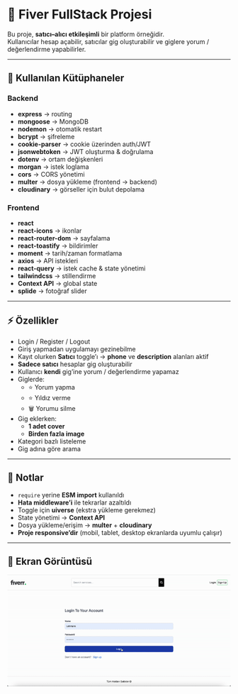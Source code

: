 # 🎯 Fiver FullStack Projesi

Bu proje, **satıcı–alıcı etkileşimli** bir platform örneğidir.  
Kullanıcılar hesap açabilir, satıcılar gig oluşturabilir ve giglere yorum / değerlendirme yapabilirler.

---

## 🚀 Kullanılan Kütüphaneler

### Backend

- **express** → routing
- **mongoose** → MongoDB
- **nodemon** → otomatik restart
- **bcrypt** → şifreleme
- **cookie-parser** → cookie üzerinden auth/JWT
- **jsonwebtoken** → JWT oluşturma & doğrulama
- **dotenv** → ortam değişkenleri
- **morgan** → istek loglama
- **cors** → CORS yönetimi
- **multer** → dosya yükleme (frontend → backend)
- **cloudinary** → görseller için bulut depolama

### Frontend

- **react**
- **react-icons** → ikonlar
- **react-router-dom** → sayfalama
- **react-toastify** → bildirimler
- **moment** → tarih/zaman formatlama
- **axios** → API istekleri
- **react-query** → istek cache & state yönetimi
- **tailwindcss** → stillendirme
- **Context API** → global state
- **splide** → fotoğraf slider

---

## ⚡ Özellikler

- Login / Register / Logout
- Giriş yapmadan uygulamayı gezinebilme
- Kayıt olurken **Satıcı** toggle’ı → **phone** ve **description** alanları aktif
- **Sadece satıcı** hesaplar gig oluşturabilir
- Kullanıcı **kendi** gig’ine yorum / değerlendirme yapamaz
- Giglerde:
  - ⭐ Yorum yapma
  - ⭐ Yıldız verme
  - 🗑️ Yorumu silme
- Gig eklerken:
  - **1 adet cover**
  - **Birden fazla image**
- Kategori bazlı listeleme
- Gig adına göre arama

---

## 📝 Notlar

- `require` yerine **ESM import** kullanıldı
- **Hata middleware’i** ile tekrarlar azaltıldı
- Toggle için **uiverse** (ekstra yükleme gerekmez)
- State yönetimi → **Context API**
- Dosya yükleme/erişim → **multer** + **cloudinary**
- **Proje responsive’dir** (mobil, tablet, desktop ekranlarda uyumlu çalışır)

---

## 📸 Ekran Görüntüsü

![](./screenshots/screen.gif)
